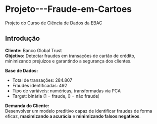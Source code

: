 # Projeto---Fraude-em-Cartoes
Projeto do Curso de Ciência de Dados da EBAC

## Introdução
**Cliente:** Banco Global Trust  
**Objetivo:** Detectar fraudes em transações de cartão de crédito, minimizando prejuízos e garantindo a segurança dos clientes.

**Base de Dados:**  
- Total de transações: 284.807  
- Fraudes identificadas: 492  
- Tipo de variáveis: numéricas, transformadas via PCA  
- Target: binária (1 = fraude, 0 = não fraude)

**Demanda do Cliente:**  
Desenvolver um modelo preditivo capaz de identificar fraudes de forma eficaz, **maximizando a acurácia** e **minimizando falsos negativos**.

